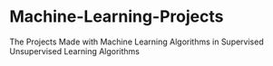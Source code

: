 # Machine-Learning-Projects
The Projects Made with Machine Learning Algorithms in Supervised Unsupervised Learning Algorithms
